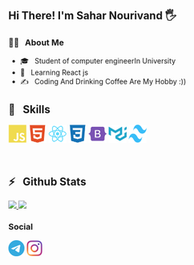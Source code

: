 ### 

<h2>Hi There! I'm Sahar Nourivand 🖐</h2>

<h3> 👩‍💻 &nbsp; About Me</h3>


- 🎓 &nbsp; Student of  computer engineerIn University 
- 🌱 &nbsp; Learning React js
- ✍️ &nbsp; Coding And Drinking Coffee Are My Hobby :))

<h2>🔧 &nbsp; Skills</h2>


 
<p align="left">
    <a href="https://developer.mozilla.org/en-US/docs/Web/JavaScript" target="_blank" rel="noreferrer"><img src="https://raw.githubusercontent.com/sabzlearn-ir/sabzlearn-ir/4d2a781931f79c747a132c28eae4ebfbb8eaa7d7/javascript-colored.svg" width="36" height="36" alt="Javascript" /></a>
    <a href="https://developer.mozilla.org/en-US/docs/Glossary/HTML5" target="_blank" rel="noreferrer"><img src="https://raw.githubusercontent.com/sabzlearn-ir/sabzlearn-ir/4d2a781931f79c747a132c28eae4ebfbb8eaa7d7/html5-colored.svg" width="36" height="36" alt="HTML5" /></a>
    <a href="https://reactjs.org/" target="_blank" rel="noreferrer"><img src="https://raw.githubusercontent.com/sabzlearn-ir/sabzlearn-ir/4d2a781931f79c747a132c28eae4ebfbb8eaa7d7/react-colored.svg" width="36" height="36" alt="React" /></a>
    <a href="https://www.w3.org/TR/CSS/#css" target="_blank" rel="noreferrer"><img src="https://raw.githubusercontent.com/sabzlearn-ir/sabzlearn-ir/4d2a781931f79c747a132c28eae4ebfbb8eaa7d7/css3-colored.svg" width="36" height="36" alt="CSS3" /></a>
    <a href="https://getbootstrap.com/" target="_blank" rel="noreferrer"><img src="https://raw.githubusercontent.com/sabzlearn-ir/sabzlearn-ir/4d2a781931f79c747a132c28eae4ebfbb8eaa7d7/bootstrap-colored.svg" width="36" height="36" alt="Bootstrap" /></a>
    <a href="https://mui.com/" target="_blank" rel="noreferrer"><img src="https://raw.githubusercontent.com/sabzlearn-ir/sabzlearn-ir/4d2a781931f79c747a132c28eae4ebfbb8eaa7d7/materialui-colored.svg" width="36" height="36" alt="Material UI" /></a>
    <a href="https://mui.com/" target="_blank" rel="noreferrer"><img src="https://github.com/saharNrv/saharNrv/blob/main/download%20(1).png?raw=true" width="36" height="36" alt="Material UI" /></a>
   
</p>
<br />

<h2>⚡️ &nbsp; Github Stats</h2>

<a href="https://github.com/saharNrv">
  <img src="https://github-readme-stats.vercel.app/api?username=saharNrv&show_icons=true&theme=radical" />
  <img src="https://github-readme-stats.vercel.app/api/top-langs/?username=saharNrv" />
</a>

### Social 

 <a href="https://t.me/SaharNourivand/" target="_blank" rel="noreferrer"><img src="https://github.com/saharNrv/saharNrv/blob/main/download.png?raw=true" width="32" height="32" /></a>
 <a href="https://instagram.com/saharnourivand/" target="_blank" rel="noreferrer"><img src="https://github.com/saharNrv/saharNrv/blob/main/insta.png?raw=true" width="32" height="32" /></a>
  


